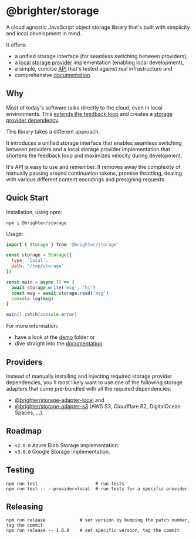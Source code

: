 # @brighter/storage

A cloud agnostic JavaScript object storage library that's built with simplicity and local development in mind.

It offers:

- a unified storage interface (for seamless switching between providers),
- a [local storage provider](src/storage-adapter-local/readme.md) implementation (enabling local development),
- a simple, concise [API](src/storage/docs/StorageInterface.md) that's tested against real infrastructure and
- comprehensive [documentation](src/storage/docs/Storage.md).

## Why

Most of today's software talks directly to the cloud, even in local environments. This [extends the feedback loop](https://twitter.com/kentbeck/status/531964254946328576) and creates a [storage provider dependency](https://www.cloudflare.com/learning/cloud/what-is-vendor-lock-in/).

This library takes a different approach.

It introduces a unified storage interface that enables seamless switching between providers and a local storage provider implementation that shortens the feedback loop and maximizes velocity during development.

It's API is easy to use and remember. It removes away the complexity of manually passing around continuation tokens, promise throttling, dealing with various different content encodings and presigning requests.

## Quick Start

Installation, using npm:

```
npm i @brighter/storage
```

Usage:

```js
import { Storage } from '@brighter/storage'

const storage = Storage({
  type: 'local',
  path: '/tmp/storage'
})

const main = async () => {
  await storage.write('msg', 'hi')
  const msg = await storage.read('msg')
  console.log(msg)
}

main().catch(console.error)
```

For more information:

- have a look at the [demo](demo/) folder or
- dive straight into the [documentation](src/storage/docs/Storage.md).

## Providers

Instead of manually installing and injecting required storage provider dependencies, you'll most likely want to use one of the following storage adapters that come pre-bundled with all the required dependencies:

* [@brighter/storage-adapter-local](src/storage-adapter-local/) and
* [@brighter/storage-adapter-s3](src/storage-adapter-s3/) (AWS S3, Cloudflare R2, DigitalOcean Spaces, ...).

## Roadmap

- `v2.0.0` Azure Blob Storage implementation.
- `v3.0.0` Google Storage implementation.

## Testing

```
npm run test                      # run tests
npm run test -- --provider=local  # run tests for a specific provider
```

## Releasing

```
npm run release             # set version by bumping the patch number, tag the commit
npm run release -- 1.0.0    # set specific version, tag the commit
```
